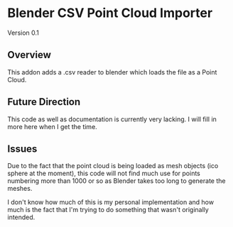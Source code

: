 Blender CSV Point Cloud Importer
================================

Version 0.1

Overview
--------

This addon adds a .csv reader to blender which loads the file as a Point Cloud.

Future Direction
----------------

This code as well as documentation is currently very lacking.  I will fill in more here
when I get the time.

Issues
------

Due to the fact that the point cloud is being loaded as mesh objects (ico sphere at the moment),
this code will not find much use for points numbering more than 1000 or so as Blender takes too long
to generate the meshes.

I don't know how much of this is my personal implementation and how much is the fact that I'm trying
to do something that wasn't originally intended.
